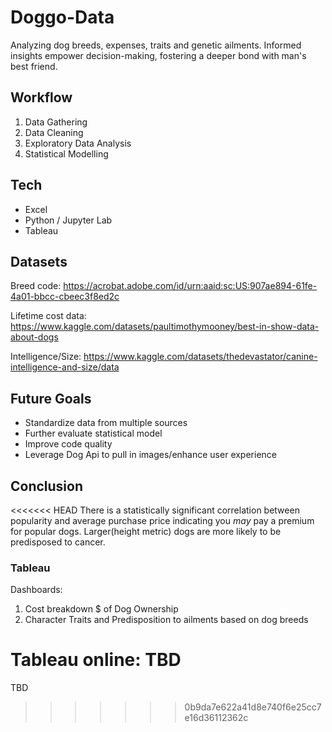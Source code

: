 # Doggo-Data

Analyzing dog breeds, expenses, traits and genetic ailments. Informed insights empower decision-making, fostering a deeper bond with man\'s best friend.


## Workflow

1. Data Gathering 
1. Data Cleaning
1. Exploratory Data Analysis
1. Statistical Modelling

## Tech

- Excel
- Python /  Jupyter Lab
- Tableau

## Datasets

Breed code: https://acrobat.adobe.com/id/urn:aaid:sc:US:907ae894-61fe-4a01-bbcc-cbeec3f8ed2c

Lifetime cost data: https://www.kaggle.com/datasets/paultimothymooney/best-in-show-data-about-dogs

Intelligence/Size: https://www.kaggle.com/datasets/thedevastator/canine-intelligence-and-size/data

## Future Goals

- Standardize data from multiple sources
- Further evaluate statistical model
- Improve code quality
- Leverage Dog Api to pull in images/enhance user experience

## Conclusion

<<<<<<< HEAD
There is a statistically significant correlation between popularity and average purchase price indicating you _may_ pay a premium for popular dogs.
Larger(height metric) dogs are more likely to be predisposed to cancer.

### Tableau

Dashboards:

1. Cost breakdown $ of Dog Ownership
2. Character Traits and Predisposition to ailments based on dog breeds
   
Tableau online: TBD
=======
TBD
>>>>>>> 0b9da7e622a41d8e740f6e25cc7e16d36112362c
